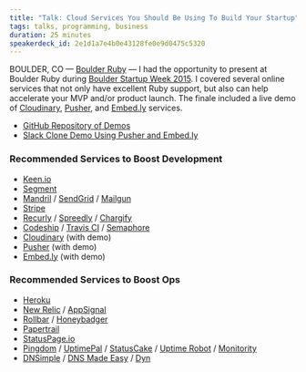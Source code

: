 ```yaml
---
title: "Talk: Cloud Services You Should Be Using To Build Your Startup"
tags: talks, programming, business
duration: 25 minutes
speakerdeck_id: 2e1d1a7e4b0e43128fe0e9d0475c5320
---
```

BOULDER, CO &mdash; [Boulder Ruby][location] &mdash; I had the opportunity to present at Boulder Ruby during [Boulder Startup Week 2015](http://boulder.startupweek.co/). I covered several online services that not only have excellent Ruby support, but also can help accelerate your MVP and/or product launch. The finale included a live demo of [Cloudinary](http://cloudinary.com/), [Pusher](https://pusher.com/), and [Embed.ly](http://embed.ly/) services.

* [GitHub Repository of Demos](https://github.com/rmm5t/boulderruby-startupweek)
* [Slack Clone Demo Using Pusher and Embed.ly](http://boulderruby-startupweek.herokuapp.com/)

[location]: http://www.meetup.com/boulder_ruby_group/events/221392650/

### Recommended Services to Boost Development

* [Keen.io](https://keen.io/)
* [Segment](https://segment.com/)
* [Mandril](https://mandrillapp.com/) / [SendGrid](https://sendgrid.com/) / [Mailgun](http://www.mailgun.com/)
* [Stripe](https://stripe.com/)
* [Recurly](https://recurly.com/) / [Spreedly](https://spreedly.com/) / [Chargify](https://www.chargify.com/)
* [Codeship](https://codeship.com/) / [Travis CI](https://travis-ci.com/) / [Semaphore](https://semaphoreci.com/)
* [Cloudinary](http://cloudinary.com/) (with demo)
* [Pusher](https://pusher.com/) (with demo)
* [Embed.ly](http://embed.ly/) (with demo)

### Recommended Services to Boost Ops

* [Heroku](https://www.heroku.com/)
* [New Relic](http://newrelic.com/) / [AppSignal](https://appsignal.com/)
* [Rollbar](https://rollbar.com/) / [Honeybadger](https://www.honeybadger.io/)
* [Papertrail](https://papertrailapp.com/)
* [StatusPage.io](https://www.statuspage.io/)
* [Pingdom](https://www.pingdom.com/) / [UptimePal](https://uptimepal.net/) / [StatusCake](https://www.statuscake.com/) / [Uptime Robot](http://uptimerobot.com/) / [Monitority](http://monitority.com/)
* [DNSimple](https://dnsimple.com/r/fb212a64f8e1b6) / [DNS Made Easy](http://www.dnsmadeeasy.com/) / [Dyn](http://dyn.com/)
